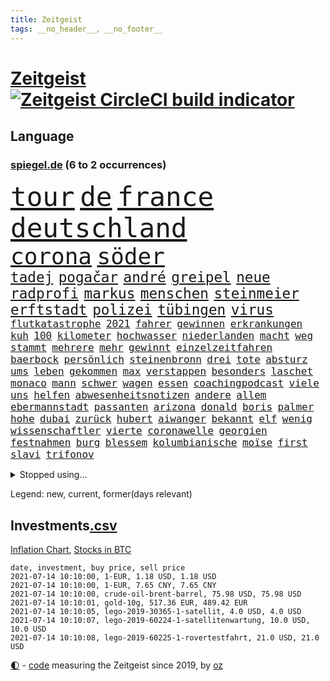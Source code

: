 ```yaml
---
title: Zeitgeist
tags: __no_header__, __no_footer__
---
```


# [Zeitgeist](https://oliz.io/zeitgeist/) [![Zeitgeist CircleCI build indicator](https://circleci.com/gh/ooz/zeitgeist.svg?style=shield)](https://circleci.com/gh/ooz/zeitgeist)

## Language

<h3><a href="https://www.spiegel.de" target="_blank">spiegel.de</a> (6 to 2 occurrences)</h3>
<p style="font-family:monospace">
<span style="font-size:32pt"><a href="news_links.html#tour" class="current">tour</a></span>
<span style="font-size:32pt"><a href="news_links.html#de" class="current">de</a></span>
<span style="font-size:32pt"><a href="news_links.html#france" class="current">france</a></span>
<span style="font-size:32pt"><a href="news_links.html#deutschland" class="current">deutschland</a></span>
<br>
<span style="font-size:27pt"><a href="news_links.html#corona" class="current">corona</a></span>
<span style="font-size:27pt"><a href="news_links.html#söder" class="current">söder</a></span>
<br>
<span style="font-size:17pt"><a href="news_links.html#tadej" class="current">tadej</a></span>
<span style="font-size:17pt"><a href="news_links.html#pogačar" class="current">pogačar</a></span>
<span style="font-size:17pt"><a href="news_links.html#andré" class="current">andré</a></span>
<span style="font-size:17pt"><a href="news_links.html#greipel" class="new">greipel</a></span>
<span style="font-size:17pt"><a href="news_links.html#neue" class="current">neue</a></span>
<span style="font-size:17pt"><a href="news_links.html#radprofi" class="current">radprofi</a></span>
<span style="font-size:17pt"><a href="news_links.html#markus" class="current">markus</a></span>
<span style="font-size:17pt"><a href="news_links.html#menschen" class="current">menschen</a></span>
<span style="font-size:17pt"><a href="news_links.html#steinmeier" class="current">steinmeier</a></span>
<span style="font-size:17pt"><a href="news_links.html#erftstadt" class="new">erftstadt</a></span>
<span style="font-size:17pt"><a href="news_links.html#polizei" class="current">polizei</a></span>
<span style="font-size:17pt"><a href="news_links.html#tübingen" class="current">tübingen</a></span>
<span style="font-size:17pt"><a href="news_links.html#virus" class="current">virus</a></span>
<br>
<span style="font-size:12pt"><a href="news_links.html#flutkatastrophe" class="new">flutkatastrophe</a></span>
<span style="font-size:12pt"><a href="news_links.html#2021" class="current">2021</a></span>
<span style="font-size:12pt"><a href="news_links.html#fahrer" class="current">fahrer</a></span>
<span style="font-size:12pt"><a href="news_links.html#gewinnen" class="current">gewinnen</a></span>
<span style="font-size:12pt"><a href="news_links.html#erkrankungen" class="new">erkrankungen</a></span>
<span style="font-size:12pt"><a href="news_links.html#kuh" class="current">kuh</a></span>
<span style="font-size:12pt"><a href="news_links.html#100" class="current">100</a></span>
<span style="font-size:12pt"><a href="news_links.html#kilometer" class="current">kilometer</a></span>
<span style="font-size:12pt"><a href="news_links.html#hochwasser" class="new">hochwasser</a></span>
<span style="font-size:12pt"><a href="news_links.html#niederlanden" class="current">niederlanden</a></span>
<span style="font-size:12pt"><a href="news_links.html#macht" class="current">macht</a></span>
<span style="font-size:12pt"><a href="news_links.html#weg" class="current">weg</a></span>
<span style="font-size:12pt"><a href="news_links.html#stammt" class="current">stammt</a></span>
<span style="font-size:12pt"><a href="news_links.html#mehrere" class="current">mehrere</a></span>
<span style="font-size:12pt"><a href="news_links.html#mehr" class="current">mehr</a></span>
<span style="font-size:12pt"><a href="news_links.html#gewinnt" class="current">gewinnt</a></span>
<span style="font-size:12pt"><a href="news_links.html#einzelzeitfahren" class="new">einzelzeitfahren</a></span>
<span style="font-size:12pt"><a href="news_links.html#baerbock" class="current">baerbock</a></span>
<span style="font-size:12pt"><a href="news_links.html#persönlich" class="current">persönlich</a></span>
<span style="font-size:12pt"><a href="news_links.html#steinenbronn" class="new">steinenbronn</a></span>
<span style="font-size:12pt"><a href="news_links.html#drei" class="current">drei</a></span>
<span style="font-size:12pt"><a href="news_links.html#tote" class="current">tote</a></span>
<span style="font-size:12pt"><a href="news_links.html#absturz" class="current">absturz</a></span>
<span style="font-size:12pt"><a href="news_links.html#ums" class="current">ums</a></span>
<span style="font-size:12pt"><a href="news_links.html#leben" class="current">leben</a></span>
<span style="font-size:12pt"><a href="news_links.html#gekommen" class="current">gekommen</a></span>
<span style="font-size:12pt"><a href="news_links.html#max" class="current">max</a></span>
<span style="font-size:12pt"><a href="news_links.html#verstappen" class="current">verstappen</a></span>
<span style="font-size:12pt"><a href="news_links.html#besonders" class="current">besonders</a></span>
<span style="font-size:12pt"><a href="news_links.html#laschet" class="current">laschet</a></span>
<span style="font-size:12pt"><a href="news_links.html#monaco" class="current">monaco</a></span>
<span style="font-size:12pt"><a href="news_links.html#mann" class="current">mann</a></span>
<span style="font-size:12pt"><a href="news_links.html#schwer" class="current">schwer</a></span>
<span style="font-size:12pt"><a href="news_links.html#wagen" class="current">wagen</a></span>
<span style="font-size:12pt"><a href="news_links.html#essen" class="current">essen</a></span>
<span style="font-size:12pt"><a href="news_links.html#coachingpodcast" class="new">coachingpodcast</a></span>
<span style="font-size:12pt"><a href="news_links.html#viele" class="current">viele</a></span>
<span style="font-size:12pt"><a href="news_links.html#uns" class="current">uns</a></span>
<span style="font-size:12pt"><a href="news_links.html#helfen" class="current">helfen</a></span>
<span style="font-size:12pt"><a href="news_links.html#abwesenheitsnotizen" class="new">abwesenheitsnotizen</a></span>
<span style="font-size:12pt"><a href="news_links.html#andere" class="current">andere</a></span>
<span style="font-size:12pt"><a href="news_links.html#allem" class="current">allem</a></span>
<span style="font-size:12pt"><a href="news_links.html#ebermannstadt" class="new">ebermannstadt</a></span>
<span style="font-size:12pt"><a href="news_links.html#passanten" class="current">passanten</a></span>
<span style="font-size:12pt"><a href="news_links.html#arizona" class="current">arizona</a></span>
<span style="font-size:12pt"><a href="news_links.html#donald" class="current">donald</a></span>
<span style="font-size:12pt"><a href="news_links.html#boris" class="current">boris</a></span>
<span style="font-size:12pt"><a href="news_links.html#palmer" class="current">palmer</a></span>
<span style="font-size:12pt"><a href="news_links.html#hohe" class="current">hohe</a></span>
<span style="font-size:12pt"><a href="news_links.html#dubai" class="current">dubai</a></span>
<span style="font-size:12pt"><a href="news_links.html#zurück" class="current">zurück</a></span>
<span style="font-size:12pt"><a href="news_links.html#hubert" class="current">hubert</a></span>
<span style="font-size:12pt"><a href="news_links.html#aiwanger" class="current">aiwanger</a></span>
<span style="font-size:12pt"><a href="news_links.html#bekannt" class="current">bekannt</a></span>
<span style="font-size:12pt"><a href="news_links.html#elf" class="current">elf</a></span>
<span style="font-size:12pt"><a href="news_links.html#wenig" class="current">wenig</a></span>
<span style="font-size:12pt"><a href="news_links.html#wissenschaftler" class="current">wissenschaftler</a></span>
<span style="font-size:12pt"><a href="news_links.html#vierte" class="current">vierte</a></span>
<span style="font-size:12pt"><a href="news_links.html#coronawelle" class="current">coronawelle</a></span>
<span style="font-size:12pt"><a href="news_links.html#georgien" class="current">georgien</a></span>
<span style="font-size:12pt"><a href="news_links.html#festnahmen" class="current">festnahmen</a></span>
<span style="font-size:12pt"><a href="news_links.html#burg" class="current">burg</a></span>
<span style="font-size:12pt"><a href="news_links.html#blessem" class="new">blessem</a></span>
<span style="font-size:12pt"><a href="news_links.html#kolumbianische" class="new">kolumbianische</a></span>
<span style="font-size:12pt"><a href="news_links.html#moïse" class="new">moïse</a></span>
<span style="font-size:12pt"><a href="news_links.html#first" class="current">first</a></span>
<span style="font-size:12pt"><a href="news_links.html#slavi" class="new">slavi</a></span>
<span style="font-size:12pt"><a href="news_links.html#trifonov" class="new">trifonov</a></span>
</p>
<details>
<summary>Stopped using...</summary>
<p class="former" style="font-size:12pt">
fdpchef(269) annegret(268) beschließt(268) generalsekretär(268) mag(268) misshandelt(268) nachfolge(268) air(267) alexej(267) atlantik(267) beamter(267) bewerber(267) carsten(267) coronafällen(267) daniel(267) ifoinstitut(267) kalt(267) kurze(267) nawalny(267) schrieb(267) schweigt(267) ausnahmezustand(266) draußen(266) erlitten(266) fehlverhalten(266) humor(266) höher(266) willen(266) beklagen(265) bewährung(265) julia(265) klingbeil(265) kredite(265) luftwaffe(265) metropole(265) netzwerken(265) passagiere(265) spiels(265) stammen(265) abstimmung(264) aufgelöst(264) beschleunigen(264) bestimmen(264) billionen(264) gelassen(264) historiker(264) komplette(264) michel(264) oligarchen(264) reiche(264) sam(264) senken(264) taten(264) to(264) abenteuer(263) bochum(263) drama(263) erfahren(263) flieht(263) herrscher(263) timo(263) verschaffen(263) angemessen(262) austritt(262) debüt(262) ernsthaften(262) gleichberechtigung(262) kippe(262) lauter(262) mutige(262) nationen(262) pannen(262) premiere(262) reformen(262) schien(262) veranstaltung(262) vereinten(262) attackieren(261) erlebt(261) euratspräsident(261) gegenseitig(261) islamischen(261) konkurrenten(261) lager(261) ludwig(261) lust(261) millionenhöhe(261) moore(261) ring(261) schnee(261) weltweite(261) wohnen(261) zustimmung(261) übersicht(261) aufsehen(260) beider(260) bernd(260) chelsea(260) einhaltung(260) einzelnen(260) fbi(260) gefangen(260) gewerkschaft(260) kurzarbeitergeld(260) lagern(260) landtagswahl(260) manches(260) nachspiel(260) netzwerk(260) suspendiert(260) telekom(260) umstrittener(260) usschauspieler(260) vergangene(260) vorsitzenden(260) ärztinnen(260) 89(259) argumente(259) ber(259) beraten(259) bistum(259) coronawarnapp(259) dadurch(259) enger(259) ermöglicht(259) filialen(259) fraktionschef(259) gast(259) halbes(259) haseloff(259) herausforderer(259) kremlkritiker(259) lebte(259) massiver(259) neuem(259) oldtimer(259) pferd(259) reiner(259) ruder(259) schriftstellerin(259) theater(259) thunberg(259) trumpregierung(259) umsatz(259) verhängte(259) vorgeschichte(259) adam(258) appell(258) bergkarabach(258) besetzung(258) brinkhaus(258) coronaneuinfektionen(258) disney+(258) drohte(258) flughäfen(258) freut(258) gelegenheit(258) geschaffen(258) halben(258) handlungen(258) meghan(258) märchen(258) priester(258) ralph(258) schiedsrichter(258) schön(258) stock(258) unionsfraktionschef(258) verabschiedet(258) verhältnis(258) verhängen(258) wählt(258) ärzten(258) beachten(257) doku(257) entsteht(257) hölle(257) jahrhundert(257) kollege(257) lkwfahrer(257) netanyahu(257) nordsee(257) rechtfertigt(257) schweigen(257) setzten(257) staats(257) versagt(257) videokonferenz(257) viren(257) you(257) zinsen(257) überzeugt(257) andrej(256) basketball(256) coach(256) dominic(256) herzogin(256) inmitten(256) kamera(256) online(256) ordnet(256) prägen(256) redet(256) sächsischen(256) tweet(256) unosicherheitsrat(256) verbote(256) wirtschaftsministerium(256) zählen(256) ausreichend(255) ausschuss(255) begonnen(255) bildungsforscher(255) experte(255) hotels(255) karte(255) leid(255) mitarbeiterinnen(255) post(255) schärfere(255) sports(255) stille(255) streichen(255) betrugs(254) breiten(254) hut(254) indes(254) kanzler(254) lebenslange(254) lieben(254) perfekt(254) pocht(254) rechts(254) swetlana(254) wachstum(254) wahlsieg(254) zeitpunkt(254) aufbruch(253) aufruf(253) engagement(253) gastbeitrag(253) handelsabkommen(253) mauer(253) schwieg(253) streitkräfte(253) tichanowskaja(253) weltwirtschaft(253) woman(253) abkommen(252) boom(252) eskaliert(252) feiertagen(252) gering(252) herunter(252) hungerstreik(252) kulissen(252) markt(252) power(252) spektakel(252) spekulationen(252) symbol(252) änderte(252) armenische(251) attila(251) diego(251) europaparlament(251) hildmann(251) israels(251) luca(251) organisierte(251) unten(251) überlassen(251) 19jährige(250) alice(250) ansprache(250) arbeitsminister(250) deutlicher(250) etliche(250) gefeuert(250) i(250) lieferten(250) massenmord(250) moskaus(250) patient(250) rotrotgrün(250) sofia(250) tausenden(250) umfragen(250) abtreibung(249) auslösen(249) beeinflusst(249) drohe(249) ebenso(249) geschäftsführer(249) haftstrafen(249) schief(249) vorgaben(249) zurückgewiesen(249) deutsches(248) dresdner(248) kontakte(248) mieten(248) mittelständler(248) quer(248) saarbrücken(248) umweltschutz(248) erkenntnisse(247) fdppolitiker(247) genehmigt(247) initiative(247) kilometern(247) usdollar(247) wach(247) wirtschaftsprüfer(247) wähler(247) 17jährigen(246) dar(246) ereignisse(246) kardashian(246) lernt(246) plastikmüll(246) spiegelrecherchen(246) spielerinnen(246) verwiesen(246) befeuern(245) experiment(245) garten(245) gekauft(245) grundgesetz(245) kontrollen(245) berühmte(244) erregt(244) jennifer(244) miete(244) patzer(244) politikerin(244) rivale(244) vieles(244) apotheken(243) belegen(243) einheitliche(243) letztes(243) pandemiebekämpfung(243) parallelen(243) skeptisch(243) stufenplan(243) testet(243) umgeht(243) finanzierung(242) gelockert(242) häftling(242) mama(242) mond(242) rundfunk(242) steffen(242) studiert(242) aufstellen(241) ausgetauscht(241) gefälschte(241) mehrerer(241) panik(241) erfinder(240) ergebnissen(240) exporte(240) karlheinz(240) reichsten(240) alba(239) einigt(239) nachbar(239) arztpraxen(238) ausrüstung(238) immerhin(238) kostenlos(238) ran(238) rettungswagen(238) sage(238) signale(238) thüringens(238) vermissen(238) zuständig(238) eingreifen(237) klöckner(237) pleite(237) prince(237) rahmen(237) wenigstens(237) architekt(236) einschalten(236) exberater(236) hoffnungen(236) nationalen(236) songs(236) wiener(236) familienministerin(235) einverstanden(234) landet(234) matchwinner(234) nirgendwo(234) schneidet(234) aussehen(233) berufsgruppe(233) langsamer(233) oxford(233) rang(233) erfährt(232) erzbischof(232) frauenfußball(232) geheimdienste(232) riesig(232) riskant(232) sound(232) verkehr(232) videochat(232) akzeptanz(231) austin(231) fahnder(231) geklaut(231) niedrig(231) vfb(231) vorfeld(231) anfangen(230) aufgaben(230) erstattet(230) fabrice(230) griechischen(230) nebenbei(230) präsenz(230) spaltung(230) stört(230) anlegen(229) begrenzt(229) elektrischen(229) freiwillig(229) insolvenz(229) spannend(229) vereidigt(229) votum(229) andrew(228) kurswechsel(228) moderiert(228) rot(228) sarah(228) tötungsdelikt(228) hoteliers(227) lettland(227) richtete(227) wachsen(227) bedienen(226) arbeitslose(225) durchschnittlich(225) geht's(225) insolvenzen(225) kasse(225) justizministerin(224) smartphones(224) thüringer(224) dr(223) präsidentschaft(223) seuche(223) spiegelredakteur(223) verhelfen(223) gipfeltreffen(222) grenzschutzagentur(222) pleitewelle(222) teilnehmern(222) athletinnen(221) identität(221) reportage(221) emotionale(220) meldungen(220) strafbar(220) afrikas(219) unterbrochen(219) verglichen(219) graf(218) stünden(218) vernichtet(218) barrikaden(217) drückt(217) empfangen(217) lehrerinnen(217) staatsoberhaupt(217) weidel(217) personalie(216) sinkender(216) gefecht(215) impfdosen(215) kriegsverbrechen(215) premiers(215) a7(214) ausgaben(214) coronaimpfstoffs(214) inselstaat(214) theorie(214) inseln(213) links(213) segeln(213) biontechimpfstoff(212) dieb(212) dient(212) impfstrategie(212) inhaftierten(212) massaker(212) spiegelspitzengespräch(212) bitcoins(211) roethe(210) ufer(210) bundesverfassungsgerichts(209) einladung(209) plädieren(209) schieben(209) sprit(209) teuren(209) tina(209) kurzer(207) delegierten(206) gelogen(206) reisebeschränkungen(206) umgebracht(206) vermieden(206) gesichter(205) gestört(205) härtere(205) langem(205) äthiopischen(205) helgoland(204) lopez(204) vorlegen(204) berufsaussichten(203) gruppenspiel(203) fremden(202) höcke(202) teures(202) gelangen(201) höchstens(201) kaisers(201) päckchen(201) bestechung(200) gestalt(200) glänzte(199) schusswechsel(199) finanzministerin(198) aufspüren(197) freiheiten(197) irlands(197) stabil(197) transparenz(197) coronaverstoß(196) rätseln(196) major(195) knüpft(194) leistungssport(194) wertschätzung(194) zerlegt(194) abgabe(192) bestellen(192) impfzentren(192) schutzsuchende(191) versteigerung(190) beschaffen(189) bären(189) projekten(188) tierheim(188) verdoppeln(188) astrazenecaimpfstoff(187) milliardäre(187) porträt(187) silas(187) würdigt(187) betreiben(186) eckpunkte(186) 23jährigen(185) drinnen(185) eingetroffen(185) zusammenprall(185) aufgespürt(184) wamangituka(184) klingen(183) lockert(183) scheidung(183) sony(183) streamingdienste(183) betreten(182) führungskraft(182) vorbehalte(182) generelle(181) pech(181) arzneimittelbehörde(180) 62(179) explodiert(179) laufende(178) entführte(177) erschöpfung(177) überwiegend(177) ernennung(176) freigelassen(176) apotheker(175) desaströsen(175) familiengeschichte(175) trocken(174) agentur(173) fisch(173) nährt(173) kz(172) mehrmals(172) mangelnde(171) ausweisung(168) eingesperrt(167) gespritzt(167) impfstoffdosen(167) nhs(167) coronamutante(166) serviert(166) beträgt(165) monarchin(165) bereichert(164) stationiert(163) knappen(162) protagonisten(160) vornamen(159) existenzängste(158) aktienkurs(157) cent(156) uber(156) fotostrecke(155) schönheitsop(155) heikel(154) nordkoreanischen(154) umgebaut(154) beatrix(152) kreuzung(152) fa(151) seidenstraße(151) statistischen(151) unveröffentlichten(150) zwingend(150) hennigwellsow(149) polizeigewerkschaft(148) inakzeptabel(147) offenlegen(147) völkermord(146) widerstände(146) briefe(143) fremder(143) geheimes(143) musikindustrie(143) portugiesische(141) volles(141) erleichtert(140) kremlchef(140) mediatorin(140) aufgelösten(139) aufschlag(139) fahrgäste(139) nützen(139) shitstorm(138) camper(137) fotografierte(137) koalieren(137) meyer(137) nathalie(137) ostdeutsche(137) abhängen(136) abreise(136) impfpass(136) kennzahlen(136) oppositionspolitikers(136) rauchen(136) staatsfonds(136) silber(135) mitreden(134) abfälle(133) rudert(133) v(133) behindern(132) tierschutz(132) afghanistans(131) carolin(131) datenschützer(131) radio(131) weiterspielen(130) weltraum(130) heiklen(129) euskirchen(128) fahrbahn(128) original(128) aufgebrochen(127) mehrjährigen(127) eventim(126) spitzenvertreter(126) beherrscht(125) kinderbonus(125) meistertitel(125) tabaksteuer(125) christie's(124) magische(124) millionenstrafe(124) alfons(123) fliegende(123) hörmann(123) ausfuhren(122) hohenzollern(122) myanmars(122) mönche(122) stutthof(122) gegenseitigen(121) verhaltenskodex(120) durchgreifen(119) graben(119) töne(119) verlobter(119) 4000(118) abwehrspieler(118) verhandlungsfähig(118) condor(116) halles(116) vierjährigen(116) wiegand(116) dose(115) egoismus(114) johnsons(114) emilia(113) ikea(113) münchens(113) traumtor(113) feministin(112) votierte(112) entschuldigte(111) techkonzerne(111) kanye(110) fähigkeit(109) holten(109) identitären(109) tvstar(109) paaren(108) schwerin(108) skulptur(108) gewicht(106) riesen(106) ruin(106) fußballerinnen(105) mcdonald's(105) supernova(105) aktiven(104) beschreiben(104) gebildet(104) gespeichert(104) isrückkehrerin(104) jet(104) konzerte(104) premierministerin(104) schlangenlinien(104) schottlands(103) ständige(103) gesundheitszustand(102) landtagswahlkampf(102) mexikanischen(102) strebt(102) einstecken(101) lockte(101) marvin(101) strafrechtler(101) usbehörde(101) erstellt(100) harrys(100) logik(100) nationaler(100) ausschluss(99) kaiserslautern(98) nämlich(98) qrcode(98) schnäppchenschlitten(98) zusammengebrochen(98) bundesjustizministerin(97) durchschnitt(97) laborunfall(97) zurückfordern(97) verleihung(96) wahlkreis(96) anziehen(95) bellingham(95) maskengeschäften(95) neumann(95) privatsender(95) beatmungsgeräte(94) horrende(94) politikern(94) reformieren(94) royalen(94) erteilte(93) spitzenkandidaten(93) zimmern(93) à(93) schrott(92) erregte(91) gemeistert(91) kommunalwahlen(91) nebeneinkünfte(91) regimegegner(91) datensammlung(90) einfordern(90) gesundheitsministeriums(90) übersetzen(90) belgische(89) user(89) 21jähriger(88) beerben(88) kürzung(88) südgrenze(88) verteilten(88) br(87) fahrlässig(87) fünfjährige(87) gendern(87) rumänien(87) vergiftete(87) ausrichten(86) entschlossen(86) kleinflugzeugs(86) patente(86) stapel(86) terrorisieren(86) umweltschutzorganisation(86) coronaeffekt(85) flixbus(85) gebeten(85) polizeibeamten(85) prestigeprojekt(85) vizeregierungschef(85) abwägen(84) grill(84) koalitionsoptionen(84) landeskriminalamts(84) reichsfahnen(84) reichskriegsflaggen(84) verschlingen(84) wertet(84) wählerwanderung(84) ameisen(83) fußballverband(83) großveranstaltungen(83) molotowcocktails(83) strafkolonie(83) wiederöffnung(83) ken(82) kurioser(82) lobbycontrol(82) mrnaimpfstoffe(82) paralympics(82) ausreichen(81) escooter(81) indischer(81) schenk(81) verhaften(81) angebote(80) aufgerissen(80) ausloten(80) missbrauchsskandals(80) raymond(80) reis(80) unschuldige(80) drittstaaten(79) erweiterung(79) italienisch(79) missachten(79) roller(79) schutzausrüstung(79) vertrödeln(79) aufgerollt(78) einräumen(78) homberg(78) inflationsraten(78) reisenden(78) unbedacht(78) amazonserie(77) bedeutende(77) bergung(77) finanzbranche(77) gestärkt(77) stationen(77) 60jährige(76) moderation(76) standorten(76) stocken(76) bundesbürger(75) fraglich(75) marketing(75) menstruation(75) periode(75) bulliger(74) böhm(74) han(74) rückenschmerzen(74) kriegt(73) querdenkerdemos(73) rücknahme(73) abzuwenden(72) fußballeuropameisterschaft(72) kubicki(72) revolutionäre(72) fasst(71) formuliert(71) haftanstalt(71) infrastrukturplan(71) chirurgen(70) gnabry(70) nützliche(70) serge(70) tabu(70) thrones(70) unionskandidat(70) ausgesagt(69) einstellung(69) stoltenberg(69) begründete(68) diktators(68) schwimmstar(68) pflegereform(67) zugunglück(67) eingefangen(65) erfülle(65) louvre(65) mindestbesteuerung(65) ostbeauftragter(65) wanderwitz(65) chatprotokolle(64) jahrtausende(64) kabel(64) menschenrechtlern(64) nordkoreanische(64) trinkempfehlungen(64) wettbewerbsvorteil(64) exverfassungsschutzchef(63) geehrt(63) videoanalyse(63) gauland(62) klebrige(62) wiederbelebung(62) ofen(61) typisch(61) knappe(60) waldflächen(60) zenit(60) ambitionen(59) milliardenschweren(59) neukölln(59) rangeln(59) schwimmerin(59) traumatischen(59) überholmanöver(59) 24000(58) android(58) eingedämmt(58) erwachsen(58) getarnt(58) klimaaktivisten(58) platzierten(58) spender(58) verkünden(58) abbiegen(57) echo(57) nötigen(57) unglücklich(57) aufgewachsen(56) christsozialen(56) kolonialgeschichte(56) konservativer(56) zweijähriges(56) straßenbahn(55) unwürdige(55) vertraut(55) bewiesen(54) extremisten(54) natostaaten(54) verwirren(54) henderson(53) kapstadt(53) silent(53) ärmeln(53) bereite(52) debbie(52) klassenraum(52) bekanntheit(51) cummings(51) daneben(51) tvshow(51) videostreams(51) ökopartei(51) 2013(50) dino(50) jahrelanger(50) mikrochips(50) superleagueklubs(50) todesfall(50) untauglich(50) 2045(49) 31jährigen(49) aufeinandertreffen(49) bio(49) entwickelten(49) exekutiert(49) kanton(49) embolo(48) empathie(48) erfolgsrezept(48) finales(48) klimaschädliche(48) louisa(48) maike(48) menschlichen(48) vwmanager(48) blue(47) gewinnerin(47) musikstreaming(47) origin(47) verschollenes(47) euländern(46) exvwchef(46) rolls(46) schleppte(46) stromerzeugung(46) touristische(46) vita(46) winterkorn(46) burnout(45) diversen(45) reinhard(45) stillen(45) winken(45) jacke(44) notop(44) selbstständigen(44) 2027(43) gebürtigen(43) aß(42) ermittelte(42) ethikkommission(42) fremdbestimmt(42) milliardenschaden(42) pumpt(42) quadrate(42) ursprungsort(42) aufwind(41) bundesverdienstkreuz(41) co₂preis(41) geburten(41) meerenge(41) nationaltrainer(41) nobelpreisträger(41) verbannen(41) verfilmung(41) beschlossene(40) jeweils(40) produkt(40) trier(40) unangenehm(40) abgestiegen(39) mitbewohnerin(39) hinzu(38) nsu(38) rätselraten(38) vorständen(38) heben(37) highlight(37) postbank(37) svenja(37) antisemitismusvorwurf(36) arzneimittelhersteller(36) autoattacke(36) greg(36) konzerngründer(36) mehrheitlich(36) mögliches(36) patentaussetzung(36) politikwissenschaftler(36) sahen(36) schönheit(36) gebeutelte(35) life(35) schlägerei(35) sexiest(35) steuerflucht(35) wirtschaftsmacht(35) zweitstärkste(35) 41jährige(34) 800(34) meghans(34) melania(34) verordnet(34) antisemitischen(33) behielt(33) bildungsminister(33) doppel(33) einkommens(33) einzel(33) muslimische(33) prozentpunkte(33) reguläre(33) steuerfahnder(33) bedrohlich(32) grillgut(32) industriestaaten(32) netanjahu(32) überdauert(32) 60jährigen(31) gefälschter(31) kontroversen(31) laster(31) tories(31) tvreportage(31) ängste(31) anstoß(30) cochef(30) gewerkschafter(30) ticket(30) gegend(29) hackerangriffs(29) herero(29) iraker(29) nama(29) spruchs(29) sächsische(29) abgeschrieben(28) abstürzen(28) bezeichnen(28) internetbetrüger(28) kommentieren(28) militärschläge(28) papa(28) pedro(28) polittalk(28) soziales(28) befugnisse(27) finanznöten(27) kluft(27) story(27) abrechnung(26) begabungen(26) coronamaskenpflicht(26) metropolregion(26) paritätische(26) riesiger(26) sympathie(26) 15gradziel(25) ausnahmefällen(25) despoten(25) erwärmt(25) zurückgeschickt(25) 47jähriger(24) hummels(24) mats(24) medienbüros(24) wettkampf(24) 3daudio(23) angespannten(23) bewertungen(23) erweitern(23) medienhochhaus(23) möbelhaus(23) verräter(23) weltbank(23) 44jähriger(22) auszuschließen(22) unbrauchbar(22) uswahlen(22) ellenbogen(21) g7staaten(21) landesliste(21) stärkeren(21) felsen(20) ferienflieger(20) klettern(20) lehren(20) nr(20) sichtbarkeit(20) unsicherheiten(20) verfolgten(20) zehntausend(20) überstunden(20) abschneiden(19) ausstellen(19) bloggers(19) cem(19) hochumstritten(19) litauens(19) museums(19) vertrauter(19) balkan(18) ergriffen(18) erzwungen(18) forderten(18) gesandte(18) kreditkartendaten(18) lago(18) maggiore(18) missfällt(18) mustafa(18) oppositioneller(18) seilbahnunglück(18) jahresende(17) sekte(17) überzeugte(17) benzinpreise(16) hüskens(16) jebsen(16) laborlecktheorie(16) lydia(16) sasha(16) verendeten(16) warnstreik(16) weiterbauen(16) emotionen(15) geburtenzahlen(15) machenschaften(15) oppositionsführerin(15) preistreiber(15) unrechtmäßig(15) wasserschaden(15) wiedereröffnen(15) kritischem(14) tribüne(14) u21nationalmannschaft(14) vergütungen(14) wagens(14) abtrünnige(13) chipmangel(13) fünfjähriger(13) jacht(13) naftali(13) tenniswelt(13) turnierspiel(13) bundesbehörden(12) covpass(12) kinderwunsch(12) lafontaine(12) linkenabgeordnete(12) oskar(12) schwiegermutter(12) asylpolitik(11) dienstwagen(11) diplomatisch(11) klaut(11) marin(11) rechtsnationalisten(11) sechzigerjahre(11) sexy(11) unterbinden(11) verbrecher(11) zukünftigen(11)
</p>
</details>
<p>Legend: <span class="new">new</span>, <span class="current">current</span>, <span class="former">former(days relevant)</span></p>

## Investments[.csv](investments.csv)

[Inflation Chart](https://inflationchart.com),
[Stocks in BTC](https://stonksinbtc.xyz/)

```
date, investment, buy price, sell price
2021-07-14 10:10:00, 1-EUR, 1.18 USD, 1.18 USD
2021-07-14 10:10:00, 1-EUR, 7.65 CNY, 7.65 CNY
2021-07-14 10:10:00, crude-oil-brent-barrel, 75.98 USD, 75.98 USD
2021-07-14 10:10:01, gold-10g, 517.36 EUR, 489.42 EUR
2021-07-14 10:10:05, lego-2019-30365-1-satellit, 4.0 USD, 4.0 USD
2021-07-14 10:10:07, lego-2019-60224-1-satellitenwartung, 10.0 USD, 10.0 USD
2021-07-14 10:10:08, lego-2019-60225-1-rovertestfahrt, 21.0 USD, 21.0 USD
```

<footer>
<a href="javascript:toggleTheme()" class="nav">🌓</a>
- <a href="https://github.com/ooz/zeitgeist">code</a> measuring the Zeitgeist since 2019, by <a href="https://oliz.io">oz</a>
</footer>
